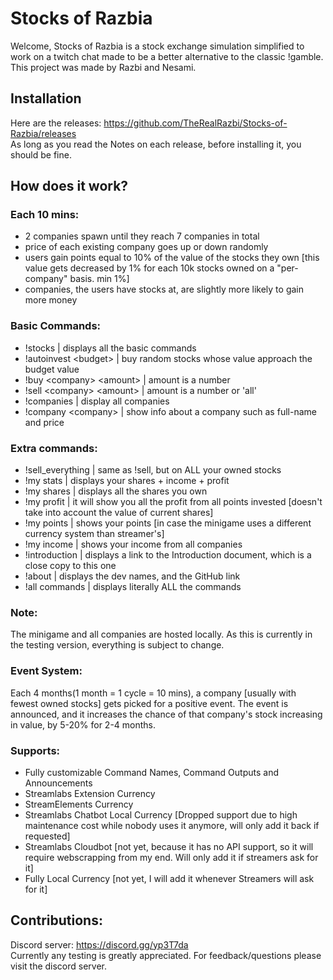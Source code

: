 # Stocks of Razbia
Welcome, Stocks of Razbia is a stock exchange simulation simplified to work on a twitch chat made to be a better alternative to the classic !gamble. <br>
This project was made by Razbi and Nesami.

## Installation
Here are the releases: https://github.com/TheRealRazbi/Stocks-of-Razbia/releases <br>
As long as you read the Notes on each release, before installing it, you should be fine.

## How does it work?
### Each 10 mins:

- 2 companies spawn until they reach 7 companies in total
- price of each existing company goes up or down randomly
- users gain points equal to 10% of the value of the stocks they own [this value gets decreased by 1% for each 10k stocks owned on a "per-company" basis. min 1%]
- companies, the users have stocks at, are slightly more likely to gain more money

### Basic Commands:

- !stocks | displays all the basic commands
- !autoinvest &lt;budget&gt; | buy random stocks whose value approach the budget value
- !buy &lt;company&gt; &lt;amount&gt; | amount is a number
- !sell &lt;company&gt; &lt;amount&gt; | amount is a number or 'all'
- !companies | display all companies
- !company &lt;company&gt; | show info about a company such as full-name and price

### Extra commands:

- !sell_everything | same as !sell, but on ALL your owned stocks
- !my stats | displays your shares + income + profit
- !my shares | displays all the shares you own
- !my profit | it will show you all the profit from all points invested [doesn't take into account the value of current shares]
- !my points | shows your points [in case the minigame uses a different currency system than streamer's]
- !my income | shows your income from all companies
- !introduction | displays a link to the Introduction document, which is a close copy to this one
- !about | displays the dev names, and the GitHub link
- !all commands | displays literally ALL the commands

### Note:
The minigame and all companies are hosted locally.
As this is currently in the testing version, everything is subject to change.

### Event System:
Each 4 months(1 month = 1 cycle = 10 mins), a company [usually with fewest owned stocks] gets picked for a positive event.
The event is announced, and it increases the chance of that company's stock increasing in value, by 5-20% for 2-4 months.

### Supports:
 
- Fully customizable Command Names, Command Outputs and Announcements
- Streamlabs Extension Currency
- StreamElements Currency
- Streamlabs Chatbot Local Currency [Dropped support due to high maintenance cost while nobody uses it anymore, will only add it back if requested]
- Streamlabs Cloudbot [not yet, because it has no API support, so it will require webscrapping from my end. Will only add it if streamers ask for it]
- Fully Local Currency [not yet, I will add it whenever Streamers will ask for it]

## Contributions:

Discord server: https://discord.gg/yp3T7da <br>
Currently any testing is greatly appreciated. For feedback/questions please visit the discord server.<br>